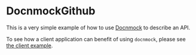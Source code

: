 # DocnmockGithub

This is a very simple example of how to use
[Docnmock](https://github.com/antonio/docnmock) to describe an API.

To see how a client application can benefit of using `docnmock`, please see [the
client example](https://github.com/antonio/github-user-info).
